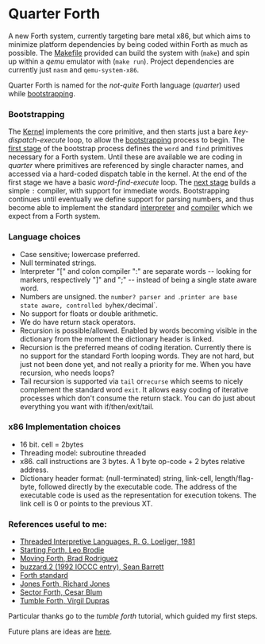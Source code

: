 # Quarter Forth

A new Forth system, currently targeting bare metal x86, but which aims to minimize platform dependencies by being coded within Forth as much as possible. The [Makefile](Makefile) provided can build the system with (`make`) and spin up within a _qemu_ emulator with (`make run`). Project dependencies are currently just `nasm` and `qemu-system-x86`.

Quarter Forth is named for the _not-quite_ Forth language (_quarter_) used while [bootstrapping](bootstrapping.md).

### Bootstrapping

The [Kernel](kernel.asm) implements the core primitive, and then starts just a bare _key-dispatch-execute_ loop, to allow the [bootstrapping](forth.list) process to begin.
The [first stage](f/quarter.q) of the bootstrap process defines the `word` and `find` primitives necessary for a Forth system. Until these are available we are coding in _quarter_ where primitives are referenced by single character names, and accessed via a hard-coded dispatch table in the kernel. At the end of the first stage we have a basic _word-find-execute_ loop.
The [next stage](f/boot.f) builds a simple `:` compiler, with support for immediate words.
Bootstrapping continues until eventually we define support for parsing numbers, and thus become able to implement the standard [interpreter](f/interpreter.f) and [compiler](f/colon.f) which we expect from a Forth system.

### Language choices

- Case sensitive; lowercase preferred.
- Null terminated strings.
- Interpreter "[" and colon compiler ":" are separate words -- looking for markers, respectively "]" and ";" -- instead of being a single state aware word.
- Numbers are unsigned. the `number? parser and `.` printer are base state aware, controlled by `hex` / `decimal`.
- No support for floats or double arithmetic.
- We do have return stack operators.
- Recursion is possible/allowed. Enabled by words becoming visible in the dictionary from the moment the dictionary header is linked.
- Recursion is the preferred means of coding iteration. Currently there is no support for the standard Forth looping words. They are not hard, but just not been done yet, and not really a priority for me. When you have recursion, who needs loops?
- Tail recursion is supported via `tail` or`recurse` which seems to nicely complement the standard word `exit`. It allows easy coding of iterative processes which don't consume the return stack. You can do just about everything you want with if/then/exit/tail.

### x86 Implementation choices

- 16 bit. cell = 2bytes
- Threading model: subroutine threaded
- x86. call instructions are 3 bytes. A 1 byte op-code + 2 bytes relative address.
- Dictionary header format: (null-terminated) string, link-cell, length/flag-byte, followed directly by the executable code. The address of the executable code is used as the representation for execution tokens. The link cell is 0 or points to the previous XT.


### References useful to me:
- [Threaded Interpretive Languages, R. G. Loeliger, 1981](https://archive.org/details/R.G.LoeligerThreadedInterpretiveLanguagesTheirDesignAndImplementationByteBooks1981)
- [Starting Forth, Leo Brodie](https://www.forth.com/starting-forth)
- [Moving Forth, Brad Rodriguez](https://www.bradrodriguez.com/papers/moving1.htm)
- [buzzard.2 (1992 IOCCC entry), Sean Barrett](http://ftp.funet.fi/pub/doc/IOCCC/1992/buzzard.2.design)
- [Forth standard](https://forth-standard.org)
- [Jones Forth, Richard Jones](https://github.com/nornagon/jonesforth/blob/master/jonesforth.S)
- [Sector Forth, Cesar Blum](https://github.com/cesarblum/sectorforth)
- [Tumble Forth, Virgil Dupras](https://tumbleforth.hardcoded.net)

Particular thanks go to the _tumble forth_ tutorial, which guided my first steps.

Future plans are ideas are [here](notes/plan.txt).
